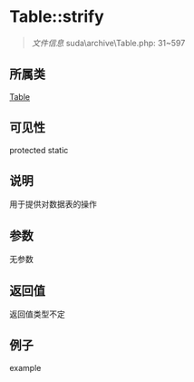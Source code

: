# Table::strify



> *文件信息* suda\archive\Table.php: 31~597

## 所属类 

[Table](../Table.md)

## 可见性

 protected static

## 说明


用于提供对数据表的操作



## 参数


无参数


## 返回值

返回值类型不定


## 例子

example